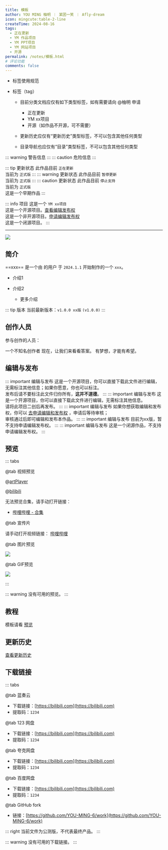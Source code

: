 ```yaml
---
title: 模板
author: YOU MING 柚明 ︱ 某团一笑 ︱ Afly-dream
icon: mingcute:table-2-line
createTime: 2024-08-16
tags:
  - 正在更新
  - YM 作品项目
  - YM PPT项目
  - YM 网站项目
  - 开源
permalink: /notes/模板.html
# 评论功能
comments: false
---
```


- 标签使用规范
- 标签（tag）

  - 目前分类文档应仅有如下类型标签，如有需要请向 @柚明 申请

    - 正在更新
    - YM xx项目
    - 开源（如作品不开源，可不需要）

  - 更新历史应仅有“更新历史”类型标签，不可以包含其他任何类型
  - 目录导航也应仅有“目录”类型标签，不可以包含其他任何类型

::: warning
警告信息
:::
::: caution
危险信息
:::

::: tip 更新状态
此作品目前 `正在更新`  
当前为 `正式版`
:::
::: warning 更新状态
此作品目前 `暂停更新`  
当前为 `正式版`
:::
::: caution 更新状态
此作品目前 `停止支持`  
当前为 `正式版`  
这是一个早期作品
:::

::: info 项目
这是一个 `YM xx项目`  
这是一个开源项目。[查看编辑发布权](#编辑与发布)  
这是一个非开源项目。[申请编辑发布权](#编辑与发布)  
这是一个闭源项目。
:::

---

![](https://image.youming.us.kg/ym.png)

## <Icon name="mingcute:document-line" color="currentColor" /> 简介

==xxx== 是一个由 <Badge text="Youming 工作室" type="tip" /> 的用户 <Badge text="YOU MING 柚明" type="info" /> 于 `2024.1.1` 开始制作的一个 `xxx`。

- 介绍1
- 介绍2

  - 更多介绍

::: tip 版本
当前最新版本：`v1.0.0 xx版` `(v1.0.0)`
:::

## <Icon name="mingcute:contacts-3-line" color="currentColor" /> 创作人员

参与创作的人员：<Badge text="YOU MING 柚明" type="info" />

<LinkCard title="YOU MING 柚明" icon="https://image.youming.us.kg/ym-ys.png" href="/notes/更多/工作室.html#you-ming-柚明">
    一个不知名创作者
</LinkCard>

<LinkCard title="某团一笑" icon="https://image.youming.us.kg/tx-2-ys.png" href="/notes/更多/工作室.html#某团一笑">
    现在，让我们来看看答案。
</LinkCard>

<LinkCard title="Afly-dream" icon="https://image.youming.us.kg/tx-3-ys.png" href="/notes/更多/工作室.html#afly-dream">
    有梦想，才能有希望。
</LinkCard>

## <Icon name="mingcute:pencil-3-line" color="currentColor" /> 编辑与发布

::: important 编辑与发布
这是一个开源项目，你可以直接下载此文件进行编辑，无需标注其他信息；如果你愿意，你也可以标注。  
发布后请不要标注此文件归你所有，**这并不道德**。
:::
::: important 编辑与发布
这是一个开源项目，你可以直接下载此文件进行编辑，无需标注其他信息。  
请将此项目二创后再发布。
:::
::: important 编辑与发布
如果你想获取编辑和发布权，你可以 [去申请编辑和发布权](/notes/反馈中心/申请编辑发布权.html) ，申请后等待审核；  
审核通过后即可编辑和发布本作品。
:::
::: important 编辑与发布
目前为xx版，暂不支持申请编辑发布权。
:::
::: important 编辑与发布
这是一个闭源作品，不支持申请编辑发布权。
:::

## <Icon name="mingcute:eye-2-line" color="currentColor" /> 预览
::: tabs

@tab <Icon name="mingcute:film-line" color="currentColor" /> 视频预览

@[artPlayer](https://vdse.bdstatic.com/192d9a98d782d9c74c96f09db9378d93.mp4)

@[bilibili](BV1Dq421c7EC)

无法预览合集，请手动打开链接：
- <Icon name="mingcute:bilibili-line" color="currentColor" /> [哔哩哔哩 - 合集](https://space.bilibili.com/1337092956/channel/collectiondetail?sid=2711175)

@tab <Icon name="mingcute:film-line" color="currentColor" /> 宣传片

请手动打开视频链接：
[哔哩哔哩](https://www.bilibili.com/video/BV1Dq421c7EC/)

@tab <Icon name="mingcute:pic-line" color="currentColor" /> 图片预览

![](https://image.youming.us.kg/ym-hei.png)

@tab <Icon name="mingcute:pic-ai-line" color="currentColor" /> GIF预览

![](https://image.youming.us.kg/ym-hei.png)

:::

::: warning
没有可用的预览。
:::

## <Icon name="mingcute:bulb-line" color="currentColor" /> 教程

模板请看 [预览](#预览)

## <Icon name="mingcute:history-anticlockwise-line" color="currentColor" /> 更新历史

[查看更新历史](/notes/更新历史/模板.html)

## <Icon name="mingcute:arrow-to-down-line" color="currentColor" /> 下载链接
::: tabs

@tab <Icon name="mingcute:cloud-line" color="currentColor" /> 蓝奏云

- 下载链接：[https://bilibili.com](https://bilibili.com)
- 提取码：`1234`

@tab <Icon name="mingcute:cloud-line" color="currentColor" /> 123 网盘

- 下载链接：[https://bilibili.com](https://bilibili.com)
- 提取码：`1234`

@tab <Icon name="mingcute:cloud-line" color="currentColor" /> 夸克网盘

- 下载链接：[https://bilibili.com](https://bilibili.com)
- 提取码：`1234`

@tab <Icon name="mingcute:cloud-line" color="currentColor" /> 百度网盘

- 下载链接：[https://bilibili.com](https://bilibili.com)
- 提取码：`1234`

@tab <Icon name="mingcute:fork-knife-line" color="currentColor" /> GitHub fork

- 链接：[https://github.com/YOU-MING-6/work](https://github.com/YOU-MING-6/work)

::: right
当前文件为公测版，不代表最终产品。
:::

::: warning
没有可用的下载链接。
:::